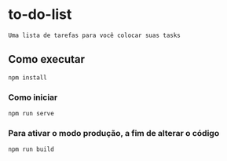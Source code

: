 # to-do-list
```
Uma lista de tarefas para você colocar suas tasks
```

## Como executar
```
npm install
```

### Como iniciar
```
npm run serve
```

### Para ativar o modo produção, a fim de alterar o código
```
npm run build
```
